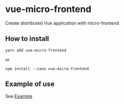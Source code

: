 # vue-micro-frontend
Create distributed Vue application with micro-frontend

## How to install
```
yarn add vue-micro-frontend
```
or
```
npm install --save vue-micro-frontend
```

## Example of use
See [Example](https://github.com/Woukiwoukiwa/vue-micro-frontend-examples/tree/master)
